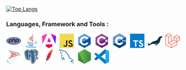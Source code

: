 [![Top Langs](https://github-readme-stats.vercel.app/api/top-langs/?username=syzwnii&hide_progress=true&theme=panda&layout=compact)](https://github.com/syzwnii/github-readme-stats)

### Languages, Framework and Tools :
<div>
  <img src="https://github.com/devicons/devicon/blob/master/icons/php/php-original.svg" alt="" width="40" height="40"/>&nbsp;
  <img src="https://github.com/devicons/devicon/blob/master/icons/java/java-original.svg" alt="" width="40" height="40"/>&nbsp;
  <img src="https://github.com/devicons/devicon/blob/master/icons/angular/angular-original.svg" alt="" width="40" height="40"/>&nbsp;
  <img src="https://github.com/devicons/devicon/blob/master/icons/javascript/javascript-original.svg" alt="" width="40" height="40"/>&nbsp;
  <img src="https://github.com/devicons/devicon/blob/master/icons/c/c-original.svg" alt="" width="40" height="40"/>&nbsp;
  <img src="https://github.com/devicons/devicon/blob/master/icons/csharp/csharp-original.svg" alt="" width="40" height="40"/>&nbsp;
  <img src="https://github.com/devicons/devicon/blob/master/icons/cplusplus/cplusplus-original.svg" alt="" width="40" height="40"/>&nbsp;
  <img src="https://github.com/devicons/devicon/blob/master/icons/typescript/typescript-original.svg" alt="" width="40" height="40"/>&nbsp;
  <img src="https://github.com/devicons/devicon/blob/master/icons/mariadb/mariadb-original.svg" alt="" width="40" height="40"/>&nbsp;
  <img src="https://github.com/devicons/devicon/blob/master/icons/laravel/laravel-original.svg" alt="" width="40" height="40"/>&nbsp;
  <img src="https://github.com/devicons/devicon/blob/master/icons/microsoftsqlserver/microsoftsqlserver-original.svg" alt="" width="40" height="40"/>&nbsp;
  <img src="https://github.com/devicons/devicon/blob/master/icons/postgresql/postgresql-original.svg" alt="" width="40" height="40"/>&nbsp;
  <img src="https://github.com/devicons/devicon/blob/master/icons/apache/apache-original.svg" alt="" width="40" height="40"/>&nbsp;
  <img src="https://github.com/devicons/devicon/blob/master/icons/mysql/mysql-original.svg" alt="" width="40" height="40"/>&nbsp;
  <img src="https://github.com/devicons/devicon/blob/master/icons/nodejs/nodejs-original.svg" alt="" width="40" height="40"/>&nbsp;
  <img src="https://github.com/devicons/devicon/blob/master/icons/vscode/vscode-original.svg" alt="" width="40" height="40"/>&nbsp;
</div>
